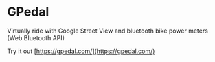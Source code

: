 # GPedal

Virtually ride with Google Street View and bluetooth bike power meters (Web Bluetooth API)

Try it out [https://gpedal.com/](https://gpedal.com/)
